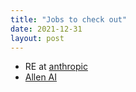 ```yaml
---
title: "Jobs to check out"
date: 2021-12-31
layout: post
---
```


- RE at [anthropic](https://www.anthropic.com/#careers)
- [Allen AI](https://allenai.org/careers#current-openings) 